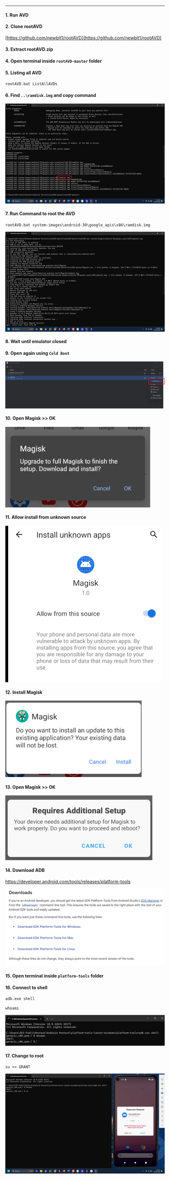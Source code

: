 

---

#### 1. Run AVD
#### 2. Clone rootAVD
[https://github.com/newbit1/rootAVD](https://github.com/newbit1/rootAVD)
#### 3. Extract rootAVD.zip
#### 4. Open terminal inside `rootAVD-master` folder
#### 5. Listing all AVD
```
rootAVD.bat ListAllAVDs
```
#### 6. Find `..\ramdisk.img` and copy command
![](/Android-Pentest/Setup/Images/Rooting%20AVD/Screenshot%202024-10-24%20131551.png)

#### 7. Run Command to root the AVD
```
rootAVD.bat system-images\android-30\google_apis\x86\ramdisk.img
```
![](/Android-Pentest/Setup/Images/Rooting%20AVD/Pasted%20image%2020241024131934.png)

#### 8. Wait until emulator closed
#### 9. Open again using `Cold Boot`
![](/Android-Pentest/Setup/Images/Rooting%20AVD/Screenshot%202024-10-24%20132021.png)

#### 10. Open Magisk >> OK
![](/Android-Pentest/Setup/Images/Rooting%20AVD/Screenshot%202024-10-24%20132254.png)

#### 11. Allow install from unknown source
![](/Android-Pentest/Setup/Images/Rooting%20AVD/Screenshot%202024-10-24%20132330.png)

#### 12. Install Magisk
![](/Android-Pentest/Setup/Images/Rooting%20AVD/Screenshot%202024-10-24%20132502.png)

#### 13. Open Magisk >> OK
![](/Android-Pentest/Setup/Images/Rooting%20AVD/Pasted%20image%2020241024132602.png)

#### 14. Download ADB
https://developer.android.com/tools/releases/platform-tools

![](/Android-Pentest/Setup/Images/Rooting%20AVD/Pasted%20image%2020241024133234.png)

#### 15. Open terminal inside `platform-tools` folder
#### 16. Connect to shell
```
adb.exe shell
```
```
whoami
```
![](/Android-Pentest/Setup/Images/Rooting%20AVD/Pasted%20image%2020241024133533.png)
#### 17. Change to root
```
su >> GRANT
```
![](/Android-Pentest/Setup/Images/Rooting%20AVD/Screenshot%202024-10-24%20133901.png)